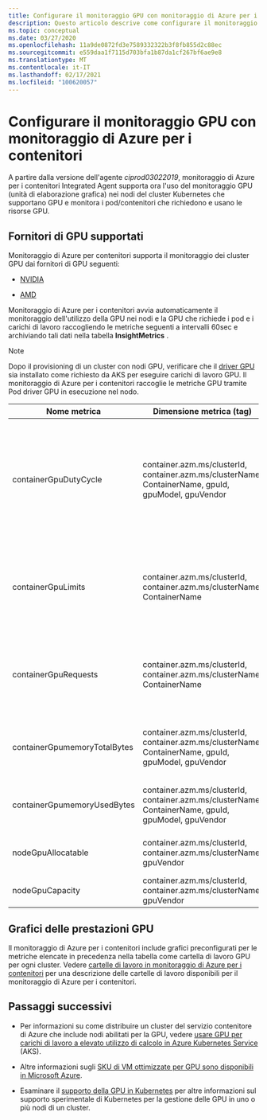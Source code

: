 ```yaml
---
title: Configurare il monitoraggio GPU con monitoraggio di Azure per i contenitori | Microsoft Docs
description: Questo articolo descrive come configurare il monitoraggio dei cluster Kubernetes con i nodi NVIDIA e AMD con GPU abilitati con monitoraggio di Azure per i contenitori.
ms.topic: conceptual
ms.date: 03/27/2020
ms.openlocfilehash: 11a9de0872fd3e7589332322b3f8fb855d2c88ec
ms.sourcegitcommit: e559daa1f7115d703bfa1b87da1cf267bf6ae9e8
ms.translationtype: MT
ms.contentlocale: it-IT
ms.lasthandoff: 02/17/2021
ms.locfileid: "100620057"
---
```

# <a name="configure-gpu-monitoring-with-azure-monitor-for-containers"></a>Configurare il monitoraggio GPU con monitoraggio di Azure per i contenitori

A partire dalla versione dell'agente *ciprod03022019*, monitoraggio di Azure per i contenitori Integrated Agent supporta ora l'uso del monitoraggio GPU (unità di elaborazione grafica) nei nodi del cluster Kubernetes che supportano GPU e monitora i pod/contenitori che richiedono e usano le risorse GPU.

## <a name="supported-gpu-vendors"></a>Fornitori di GPU supportati

Monitoraggio di Azure per contenitori supporta il monitoraggio dei cluster GPU dai fornitori di GPU seguenti:

- [NVIDIA](https://developer.nvidia.com/kubernetes-gpu)

- [AMD](https://github.com/RadeonOpenCompute/k8s-device-plugin)

Monitoraggio di Azure per i contenitori avvia automaticamente il monitoraggio dell'utilizzo della GPU nei nodi e la GPU che richiede i pod e i carichi di lavoro raccogliendo le metriche seguenti a intervalli 60sec e archiviando tali dati nella tabella **InsightMetrics** .

>[!NOTE]
>Dopo il provisioning di un cluster con nodi GPU, verificare che il [driver GPU](../../aks/gpu-cluster.md) sia installato come richiesto da AKS per eseguire carichi di lavoro GPU. Il monitoraggio di Azure per i contenitori raccoglie le metriche GPU tramite Pod driver GPU in esecuzione nel nodo. 

|Nome metrica |Dimensione metrica (tag) |Descrizione |
|------------|------------------------|------------|
|containerGpuDutyCycle |container.azm.ms/clusterId, container.azm.ms/clusterName, ContainerName, gpuId, gpuModel, gpuVendor|Percentuale di tempo nel periodo di campionamento precedente (60 secondi) durante il quale la GPU era occupata/elaborata attivamente per un contenitore. Il ciclo Duty è un numero compreso tra 1 e 100. |
|containerGpuLimits |container.azm.ms/clusterId, container.azm.ms/clusterName, ContainerName |Ogni contenitore può specificare limiti come una o più GPU. Non è possibile richiedere o limitare una frazione di una GPU. |
|containerGpuRequests |container.azm.ms/clusterId, container.azm.ms/clusterName, ContainerName |Ogni contenitore può richiedere una o più GPU. Non è possibile richiedere o limitare una frazione di una GPU.|
|containerGpumemoryTotalBytes |container.azm.ms/clusterId, container.azm.ms/clusterName, ContainerName, gpuId, gpuModel, gpuVendor |Quantità di memoria GPU, in byte, disponibile per l'uso per un contenitore specifico. |
|containerGpumemoryUsedBytes |container.azm.ms/clusterId, container.azm.ms/clusterName, ContainerName, gpuId, gpuModel, gpuVendor |Quantità di memoria GPU in byte utilizzata da un contenitore specifico. |
|nodeGpuAllocatable |container.azm.ms/clusterId, container.azm.ms/clusterName, gpuVendor |Numero di GPU in un nodo che può essere usato da Kubernetes. |
|nodeGpuCapacity |container.azm.ms/clusterId, container.azm.ms/clusterName, gpuVendor |Numero totale di GPU in un nodo. |

## <a name="gpu-performance-charts"></a>Grafici delle prestazioni GPU 

Il monitoraggio di Azure per i contenitori include grafici preconfigurati per le metriche elencate in precedenza nella tabella come cartella di lavoro GPU per ogni cluster. Vedere [cartelle di lavoro in monitoraggio di Azure per i contenitori](../insights/container-insights-reports.md) per una descrizione delle cartelle di lavoro disponibili per il monitoraggio di Azure per i contenitori.

## <a name="next-steps"></a>Passaggi successivi

- Per informazioni su come distribuire un cluster del servizio contenitore di Azure che include nodi abilitati per la GPU, vedere [usare GPU per carichi di lavoro a elevato utilizzo di calcolo in Azure Kubernetes Service](../../aks/gpu-cluster.md) (AKS).

- Altre informazioni sugli [SKU di VM ottimizzate per GPU sono disponibili in Microsoft Azure](../../virtual-machines/sizes-gpu.md).

- Esaminare il [supporto della GPU in Kubernetes](https://kubernetes.io/docs/tasks/manage-gpus/scheduling-gpus/) per altre informazioni sul supporto sperimentale di Kubernetes per la gestione delle GPU in uno o più nodi di un cluster.
